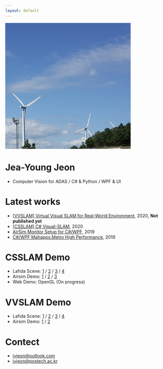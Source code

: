 ```yaml
---
layout: default
---
```


![wind power](./assets/myPic.png)
# Jea-Young Jeon
* Computer Vision for ADAS / C# & Python / WPF & UI

# Latest works

* [[VVSLAM] Virtual Visual SLAM for Real-World Environment](https://github.com/jyjeon-dev/VVSLAM), 2020, **Not published yet**
* [[CSSLAM] C# Visual-SLAM](https://github.com/jyjeon-dev/CsharpSlam), 2020
* [AirSim Monitor Setup for C#/WPF](https://github.com/jyjeon-dev/airsimMonitor), 2019
* [C#/WPF Mahapps.Metro High Performance](https://github.com/jyjeon-dev/flasharpMetro), 2019

# CSSLAM Demo
* Lafida Scene: [1](https://github.com/jyjeon-dev/CsharpSlam/Lafida1) / [2](https://github.com/jyjeon-dev/CsharpSlam/Lafida2) / [3](https://github.com/jyjeon-dev/CsharpSlam/Lafida3) / [4](https://github.com/jyjeon-dev/CsharpSlam/Lafida4)
* Airsim Demo: [1](https://github.com/jyjeon-dev/CsharpSlam/Airsim1) / [2](https://github.com/jyjeon-dev/CsharpSlam/Airsim2) / [3](https://github.com/jyjeon-dev/CsharpSlam/Airsim3)
* Web Demo: OpenGL (On progress)

# VVSLAM Demo
* Lafida Scene: [1](https://github.com/jyjeon-dev/VVSLAM/Lafida1) / [2](https://github.com/jyjeon-dev/VVSLAM/Lafida2) / [3](https://github.com/jyjeon-dev/VVSLAM/Lafida3) / [4](https://github.com/jyjeon-dev/VVSLAM/Lafida4)
* Airsim Demo: [1](https://github.com/jyjeon-dev/VVSLAM/Demo1) / [2](https://github.com/jyjeon-dev/VVSLAM/Demo2)

# Contect
* jyjeon@outlook.com
* jyjeon@postech.ac.kr
